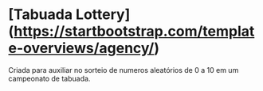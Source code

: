 # [Tabuada Lottery] (https://startbootstrap.com/template-overviews/agency/)

Criada para auxiliar no sorteio de numeros aleatórios de 0 a 10 em um campeonato de tabuada.
